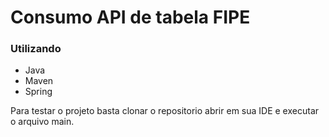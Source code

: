 # Consumo API de tabela FIPE
### Utilizando
 - Java
 - Maven
 - Spring

Para testar o projeto basta clonar o repositorio abrir em sua IDE e executar o arquivo main.
